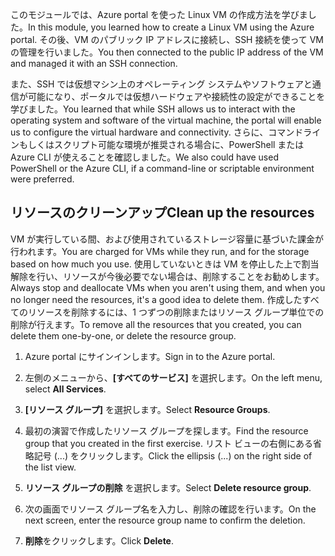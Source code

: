 <span data-ttu-id="42fe4-101">このモジュールでは、Azure portal を使った Linux VM の作成方法を学びました。</span><span class="sxs-lookup"><span data-stu-id="42fe4-101">In this module, you learned how to create a Linux VM using the Azure portal.</span></span> <span data-ttu-id="42fe4-102">その後、VM のパブリック IP アドレスに接続し、SSH 接続を使って VM の管理を行いました。</span><span class="sxs-lookup"><span data-stu-id="42fe4-102">You then connected to the public IP address of the VM and managed it with an SSH connection.</span></span> 

<span data-ttu-id="42fe4-103">また、SSH では仮想マシン上のオペレーティング システムやソフトウェアと通信が可能になり、ポータルでは仮想ハードウェアや接続性の設定ができることを学びました。</span><span class="sxs-lookup"><span data-stu-id="42fe4-103">You learned that while SSH allows us to interact with the operating system and software of the virtual machine, the portal will enable us to configure the virtual hardware and connectivity.</span></span> <span data-ttu-id="42fe4-104">さらに、コマンドラインもしくはスクリプト可能な環境が推奨される場合に、PowerShell または Azure CLI が使えることを確認しました。</span><span class="sxs-lookup"><span data-stu-id="42fe4-104">We also could have used PowerShell or the Azure CLI, if a command-line or scriptable environment were preferred.</span></span>

## <a name="clean-up-the-resources"></a><span data-ttu-id="42fe4-105">リソースのクリーンアップ</span><span class="sxs-lookup"><span data-stu-id="42fe4-105">Clean up the resources</span></span>

<span data-ttu-id="42fe4-106">VM が実行している間、および使用されているストレージ容量に基づいた課金が行われます。</span><span class="sxs-lookup"><span data-stu-id="42fe4-106">You are charged for VMs while they run, and for the storage based on how much you use.</span></span> <span data-ttu-id="42fe4-107">使用していないときは VM を停止した上で割当解除を行い、リソースが今後必要でない場合は、削除することをお勧めします。</span><span class="sxs-lookup"><span data-stu-id="42fe4-107">Always stop and deallocate VMs when you aren't using them, and when you no longer need the resources, it's a good idea to delete them.</span></span> <span data-ttu-id="42fe4-108">作成したすべてのリソースを削除するには、1 つずつの削除またはリソース グループ単位での削除が行えます。</span><span class="sxs-lookup"><span data-stu-id="42fe4-108">To remove all the resources that you created, you can delete them one-by-one, or delete the resource group.</span></span>

1. <span data-ttu-id="42fe4-109">Azure portal にサインインします。</span><span class="sxs-lookup"><span data-stu-id="42fe4-109">Sign in to the Azure portal.</span></span>

1. <span data-ttu-id="42fe4-110">左側のメニューから、**[すべてのサービス]** を選択します。</span><span class="sxs-lookup"><span data-stu-id="42fe4-110">On the left menu, select **All Services**.</span></span>

1. <span data-ttu-id="42fe4-111">**[リソース グループ]** を選択します。</span><span class="sxs-lookup"><span data-stu-id="42fe4-111">Select **Resource Groups**.</span></span>

1. <span data-ttu-id="42fe4-112">最初の演習で作成したリソース グループを探します。</span><span class="sxs-lookup"><span data-stu-id="42fe4-112">Find the resource group that you created in the first exercise.</span></span> <span data-ttu-id="42fe4-113">リスト ビューの右側にある省略記号 (...) をクリックします。</span><span class="sxs-lookup"><span data-stu-id="42fe4-113">Click the ellipsis (...) on the right side of the list view.</span></span>

1. <span data-ttu-id="42fe4-114">**リソース グループの削除** を選択します。</span><span class="sxs-lookup"><span data-stu-id="42fe4-114">Select **Delete resource group**.</span></span>

1. <span data-ttu-id="42fe4-115">次の画面でリソース グループ名を入力し、削除の確認を行います。</span><span class="sxs-lookup"><span data-stu-id="42fe4-115">On the next screen, enter the resource group name to confirm the deletion.</span></span>

1. <span data-ttu-id="42fe4-116">**削除**をクリックします。</span><span class="sxs-lookup"><span data-stu-id="42fe4-116">Click **Delete**.</span></span>
